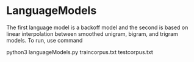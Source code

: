 # LanguageModels
The first language model is a backoff model and the second is based on linear interpolation between smoothed unigram, bigram, and trigram models.
To run, use command

python3 languageModels.py traincorpus.txt testcorpus.txt
